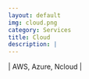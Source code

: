 ```yaml
---
layout: default
img: cloud.png
category: Services
title: Cloud
description: |
---
```

| AWS, Azure, Ncloud |
